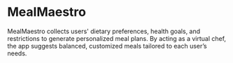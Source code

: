 # MealMaestro
MealMaestro collects users' dietary preferences, health goals, and restrictions to generate personalized meal plans. By acting as a virtual chef, the app suggests balanced, customized meals tailored to each user’s needs.
